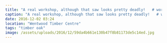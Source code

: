 ```yaml
---
title: "A real workshop, although that saw looks pretty deadly!   # workshop"
caption: "A real workshop, although that saw looks pretty deadly!   # workshop"
date: 2016-12-02 03:24
location: "Wentwood Timber Centre"
tags: "timber oak"
image: /assets/uploads/2016/12/59da4b661e130b47f8b81173de5c14ed.jpg
---
```

